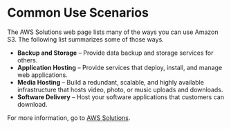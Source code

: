 # Common Use Scenarios<a name="S3-gsg-CommonUseScenarios"></a>

The AWS Solutions web page lists many of the ways you can use Amazon S3\. The following list summarizes some of those ways\.
+ **Backup and Storage** – Provide data backup and storage services for others\.
+ **Application Hosting** – Provide services that deploy, install, and manage web applications\.
+ **Media Hosting** – Build a redundant, scalable, and highly available infrastructure that hosts video, photo, or music uploads and downloads\.
+ **Software Delivery** – Host your software applications that customers can download\.

For more information, go to [AWS Solutions](https://aws.amazon.com/solutions/)\. 
